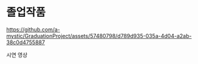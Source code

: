 # 졸업작품

https://github.com/a-mystic/GraduationProject/assets/57480798/d789d935-035a-4d04-a2ab-38c0d4755887

시연 영상
